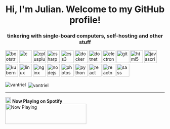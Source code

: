 <h1 align="center">Hi, I'm Julian. Welcome to my GitHub profile!</h1>
<h3 align="center">tinkering with single-board computers, self-hosting and other stuff</h3>

<p
 align="left"><img 
src="https://devicons.github.io/devicon/devicon.git/icons/bootstrap/bootstrap-plain.svg"
 alt="bootstrap" width="40" height="40"/> <img 
src="https://devicons.github.io/devicon/devicon.git/icons/c/c-original.svg"
 alt="c" width="40" height="40"/> <img 
src="https://devicons.github.io/devicon/devicon.git/icons/cplusplus/cplusplus-original.svg"
 alt="cplusplus" width="40" height="40"/> <img 
src="https://devicons.github.io/devicon/devicon.git/icons/csharp/csharp-original.svg"
 alt="csharp" width="40" height="40"/> <img 
src="https://devicons.github.io/devicon/devicon.git/icons/css3/css3-original-wordmark.svg"
 alt="css3" width="40" height="40"/> <img 
src="https://devicons.github.io/devicon/devicon.git/icons/docker/docker-original-wordmark.svg"
 alt="docker" width="40" height="40"/> <img 
src="https://devicons.github.io/devicon/devicon.git/icons/dot-net/dot-net-original-wordmark.svg"
 alt="dotnet" width="40" height="40"/> <img 
src="https://devicons.github.io/devicon/devicon.git/icons/electron/electron-original.svg"
 alt="electron" width="40" height="40"/> <img 
src="https://www.vectorlogo.zone/logos/git-scm/git-scm-icon.svg" 
alt="git" width="40" height="40"/> <img 
src="https://devicons.github.io/devicon/devicon.git/icons/html5/html5-original-wordmark.svg"
 alt="html5" width="40" height="40"/> <img 
src="https://devicons.github.io/devicon/devicon.git/icons/javascript/javascript-original.svg"
 alt="javascript" width="40" height="40"/> <img 
src="https://www.vectorlogo.zone/logos/kubernetes/kubernetes-icon.svg" 
alt="kubernetes" width="40" height="40"/> <img 
src="https://devicons.github.io/devicon/devicon.git/icons/linux/linux-original.svg"
 alt="linux" width="40" height="40"/> <img 
src="https://devicons.github.io/devicon/devicon.git/icons/nginx/nginx-original.svg"
 alt="nginx" width="40" height="40"/> <img 
src="https://devicons.github.io/devicon/devicon.git/icons/nodejs/nodejs-original-wordmark.svg"
 alt="nodejs" width="40" height="40"/> <img 
src="https://devicons.github.io/devicon/devicon.git/icons/photoshop/photoshop-plain.svg"
 alt="photoshop" width="40" height="40"/> <img 
src="https://devicons.github.io/devicon/devicon.git/icons/python/python-original.svg"
 alt="python" width="40" height="40"/> <img 
src="https://devicons.github.io/devicon/devicon.git/icons/react/react-original-wordmark.svg"
 alt="react" width="40" height="40"/> <img 
src="https://reactnative.dev/img/header_logo.svg" alt="reactnative" 
width="40" height="40"/> <img 
src="https://devicons.github.io/devicon/devicon.git/icons/sass/sass-original.svg"
 alt="sass" width="40" height="40"/></p><p><img 
align="left" 
src="https://github-readme-stats.vercel.app/api/top-langs/?username=vantriel&layout=compact&hide=html"
 alt="vantriel" /></p>

<p>&nbsp;<img 
align="center" 
src="https://github-readme-stats.vercel.app/api?username=vantriel&show_icons=true"
 alt="vantriel" /></p>

 


---
<img height="18" width="18" src="https://cdn.jsdelivr.net/npm/simple-icons@v3/icons/spotify.svg" /> **Now Playing on Spotify**<br>
<a href="https://spotify-nowplaying-vantriel.vercel.app/now-playing?open">
    <img src="https://spotify-nowplaying-vantriel.vercel.app/now-playing" width="256" height="64" alt="Now Playing">
</a>
